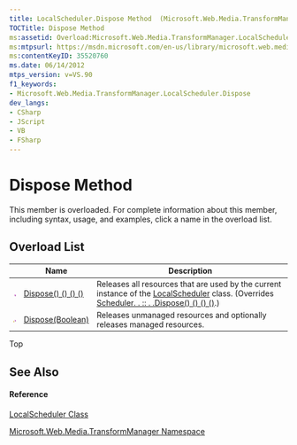```yaml
---
title: LocalScheduler.Dispose Method  (Microsoft.Web.Media.TransformManager)
TOCTitle: Dispose Method
ms:assetid: Overload:Microsoft.Web.Media.TransformManager.LocalScheduler.Dispose
ms:mtpsurl: https://msdn.microsoft.com/en-us/library/microsoft.web.media.transformmanager.localscheduler.dispose(v=VS.90)
ms:contentKeyID: 35520760
ms.date: 06/14/2012
mtps_version: v=VS.90
f1_keywords:
- Microsoft.Web.Media.TransformManager.LocalScheduler.Dispose
dev_langs:
- CSharp
- JScript
- VB
- FSharp
---
```


# Dispose Method

This member is overloaded. For complete information about this member, including syntax, usage, and examples, click a name in the overload list.

## Overload List

||Name|Description|
|--- |--- |--- |
|![Public method](images/Hh125771.pubmethod(en-us,VS.90).gif "Public method")|[Dispose() () () ()](localscheduler-dispose-method-microsoft-web-media-transformmanager_1.md)|Releases all resources that are used by the current instance of the [LocalScheduler](localscheduler-class-microsoft-web-media-transformmanager.md) class. (Overrides [Scheduler. . :: . .Dispose() () () ()](scheduler-dispose-method-microsoft-web-media-transformmanager.md).)|
|![Protected method](images/Hh125771.protmethod(en-us,VS.90).gif "Protected method")|[Dispose(Boolean)](localscheduler-dispose-method-boolean-microsoft-web-media-transformmanager.md)|Releases unmanaged resources and optionally releases managed resources.|

Top

## See Also

#### Reference

[LocalScheduler Class](localscheduler-class-microsoft-web-media-transformmanager.md)

[Microsoft.Web.Media.TransformManager Namespace](microsoft-web-media-transformmanager-namespace.md)


